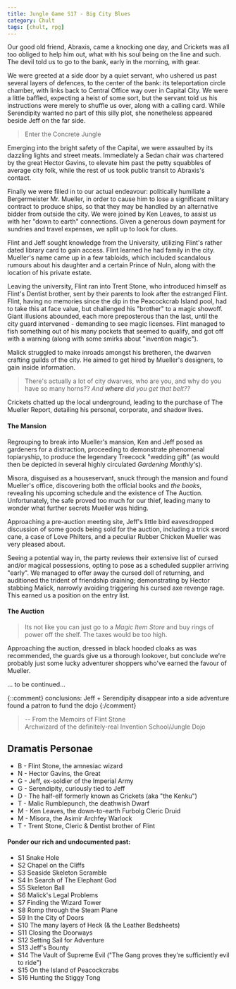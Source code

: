 ```yaml
---
title: Jungle Game S17 - Big City Blues
category: Chult
tags: [chult, rpg]
---
```


Our good old friend, Abraxis, came a knocking one day, and Crickets was all
too obliged to help him out, what with his soul being on the line and such.
The devil told us to go to the bank, early in the morning, with gear.

We were greeted at a side door by a quiet servant, who ushered us past
several layers of defences, to the center of the bank: its teleportation
circle chamber, with links back to Central Office way over in Capital City.
We were a little baffled, expecting a heist of some sort, but the servant
told us his instructions were merely to shuffle us over, along with a calling
card. While Serendipity wanted no part of this silly plot, she nonetheless
appeared beside Jeff on the far side.

> Enter the Concrete Jungle

Emerging into the bright safety of the Capital, we were assaulted by its
dazzling lights and street meats. Immediately a Sedan chair was chartered by
the great Hector Gavins, to elevate him past the petty squabbles of average
city folk, while the rest of us took public transit to Abraxis's contact.

Finally we were filled in to our actual endeavour: politically humiliate a
Bergermeister Mr. Mueller, in order to cause him to lose a significant military
contract to produce ships, so that they may be handled by an alternative
bidder from outside the city. We were joined by Ken Leaves, to assist us with
her "down to earth" connections. Given a generous down payment for sundries and
travel expenses, we split up to look for clues.

Flint and Jeff sought knowledge from the University, utilizing Flint's rather
dated library card to gain access. Flint learned he had family in the city.
Mueller's name came up in a few tabloids, which included scandalous rumours
about his daughter and a certain Prince of Nuln, along with the location of
his private estate.

Leaving the university, Flint ran into Trent Stone, who introduced himself as
Flint's Dentist brother, sent by their parents to look after the estranged
Flint. Flint, having no memories since the dip in the Peacockcrab Island pool,
had to take this at face value, but challenged his "brother" to a magic showoff.
Giant illusions abounded, each more preposterous than the last, until the
city guard intervened - demanding to see magic licenses. Flint managed to
fish something out of his many pockets that seemed to qualify, and got off
with a warning (along with some smirks about "invention magic").

Malick struggled to make inroads amongst his bretheren, the dwarven crafting
guilds of the city. He aimed to get hired by Mueller's designers, to gain
inside information.

> There's actually a lot of city dwarves, who are you, and why do you have so
> many horns?? _And __where__ did you get that belt??_

Crickets chatted up the local underground, leading to the purchase of
The Mueller Report, detailing his personal, corporate, and shadow lives.

#### The Mansion

Regrouping to break into Mueller's mansion, Ken and Jeff posed as gardeners
for a distraction, proceeding to demonstrate phenomenal topiaryship, to
produce the legendary Treecock "wedding gift" (as would then be depicted in
several highly circulated _Gardening Monthly_'s). 

Misora, disguised as a houseservant, snuck through the mansion and found
Mueller's office, discovering both the official books and _the books_,
revealing his upcoming schedule and the existence of The Auction.
Unfortunately, the safe proved too much for our thief, leading many to
wonder what further secrets Mueller was hiding.

Approaching a pre-auction meeting site, Jeff's little bird eavesdropped
discussion of some goods being sold for the auction, including a trick
sword cane, a case of Love Philters, and a peculiar Rubber Chicken Mueller was
very pleased about.

Seeing a potential way in, the party reviews their extensive list of cursed
and/or magical possessions, opting to pose as a scheduled supplier arriving
"early". We managed to offer away the cursed doll of returning, and
auditioned the trident of friendship draining; demonstrating by Hector
stabbing Malick, narrowly avoiding triggering his cursed axe revenge rage.
This earned us a position on the entry list.


#### The Auction

> Its not like you can just go to a _Magic Item Store_ and buy rings of power
> off the shelf. The taxes would be too high.

Approaching the auction, dressed in black hooded cloaks as was recommended,
the guards give us a thorough lookover, but conclude we're probably just some
lucky adventurer shoppers who've earned the favour of Mueller.

... to be continued...

{::comment}
conclusions:
Jeff + Serendipity disappear into a side adventure
found a patron to fund the dojo
{:/comment}


> -- From the Memoirs of Flint Stone  
> Archwizard of the definitely-real Invention School/Jungle Dojo

## Dramatis Personae

* B - Flint Stone, the amnesiac wizard
* N - Hector Gavins, the Great
* G - Jeff, ex-soldier of the Imperial Army
* G - Serendipity, curiously tied to Jeff
* D - The half-elf formerly known as Crickets (aka "the Kenku")
* T - Malic Rumblepunch, the deathwish Dwarf
* M - Ken Leaves, the down-to-earth Furbolg Cleric Druid
* M - Misora, the Asimir Archfey Warlock
* T - Trent Stone, Cleric & Dentist brother of Flint


#### Ponder our rich and undocumented past:

* S1 Snake Hole
* S2 Chapel on the Cliffs
* S3 Seaside Skeleton Scramble
* S4 In Search of The Elephant God
* S5 Skeleton Ball
* S6 Malick's Legal Problems
* S7 Finding the Wizard Tower
* S8 Romp through the Steam Plane
* S9 In the City of Doors
* S10 The many layers of Heck (& the Leather Bedsheets)
* S11 Closing the Doorways
* S12 Setting Sail for Adventure
* S13 Jeff's Bounty
* S14 The Vault of Supreme Evil ("The Gang proves they're sufficiently evil
 to ride")
* S15 On the Island of Peacockcrabs
* S16 Hunting the Stiggy Tong
